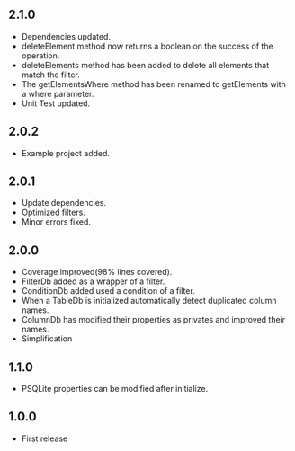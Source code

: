 ## 2.1.0
* Dependencies updated. 
* deleteElement method now returns a boolean on the success of the operation.
* deleteElements method has been added to delete all elements that match the filter.
* The getElementsWhere method has been renamed to getElements with a where parameter.
* Unit Test updated.

## 2.0.2
* Example project added.

## 2.0.1
* Update dependencies.
* Optimized filters.
* Minor errors fixed.

## 2.0.0
* Coverage improved(98% lines covered).
* FilterDb added as a wrapper of a filter.
* ConditionDb added used a condition of a filter.
* When a TableDb is initialized automatically detect duplicated column names.
* ColumnDb has modified their properties as privates and improved their names.
* Simplification 

## 1.1.0
* PSQLite properties can be modified after initialize.

## 1.0.0
* First release
